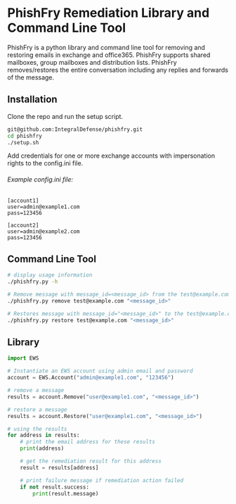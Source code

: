 # PhishFry Remediation Library and Command Line Tool
PhishFry is a python library and command line tool for removing and restoring emails in exchange and office365. PhishFry supports shared mailboxes, group mailboxes and distribution lists. PhishFry removes/restores the entire conversation including any replies and forwards of the message.

## Installation
Clone the repo and run the setup script.
```bash
git@github.com:IntegralDefense/phishfry.git
cd phishfry
./setup.sh
```

Add credentials for one or more exchange accounts with impersonation rights to the config.ini file.
###### Example config.ini file:
```
[account1]
user=admin@example1.com
pass=123456

[account2]
user=admin@example2.com
pass=123456
```

## Command Line Tool
```bash
# display usage information
./phishfry.py -h

# Remove message with message_id=<message_id> from the test@example.com mailbox
./phishfry.py remove test@example.com "<message_id>"

# Restores message with message_id="<message_id>" to the test@example.com mailbox
./phishfry.py restore test@example.com "<message_id>"
```

## Library
```python
import EWS

# Instantiate an EWS account using admin email and password
account = EWS.Account("admin@example1.com", "123456")

# remove a message
results = account.Remove("user@example1.com", "<message_id>")

# restore a message
results = account.Restore("user@example1.com", "<message_id>")

# using the results
for address in results:
	# print the email address for these results
	print(address)

	# get the remediation result for this address
	result = results[address]

	# print failure message if remediation action failed
	if not result.success:
		print(result.message)
```
